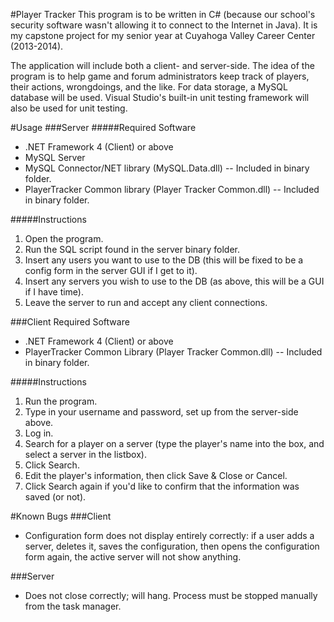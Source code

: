 #Player Tracker
This program is to be written in C# (because our school's security software wasn't allowing it to connect to the Internet in Java). It is my capstone project for my senior year at Cuyahoga Valley Career Center (2013-2014).

The application will include both a client- and server-side. The idea of the program is to help game and forum administrators keep track of players, their actions, wrongdoings, and the like. For data storage, a MySQL database will be used. Visual Studio's built-in unit testing framework will also be used for unit testing.

#Usage
###Server
#####Required Software
- .NET Framework 4 (Client) or above
- MySQL Server
- MySQL Connector/NET library (MySQL.Data.dll) -- Included in binary folder.
- PlayerTracker Common library (Player Tracker Common.dll) -- Included in binary folder.

#####Instructions
1. Open the program.
2. Run the SQL script found in the server binary folder.
3. Insert any users you want to use to the DB (this will be fixed to be a config form in the server GUI if I get to it).
4. Insert any servers you wish to use to the DB (as above, this will be a GUI if I have time).
5. Leave the server to run and accept any client connections.

###Client
Required Software
- .NET Framework 4 (Client) or above
- PlayerTracker Common Library (Player Tracker Common.dll) -- Included in binary folder.

#####Instructions
1. Run the program.
2. Type in your username and password, set up from the server-side above.
3. Log in.
4. Search for a player on a server (type the player's name into the box, and select a server in the listbox).
5. Click Search.
6. Edit the player's information, then click Save & Close or Cancel.
7. Click Search again if you'd like to confirm that the information was saved (or not).

#Known Bugs
###Client
- Configuration form does not display entirely correctly: if a user adds a server, deletes it, saves the configuration, then opens the configuration form again, the active server will not show anything.

###Server
- Does not close correctly; will hang. Process must be stopped manually from the task manager.

